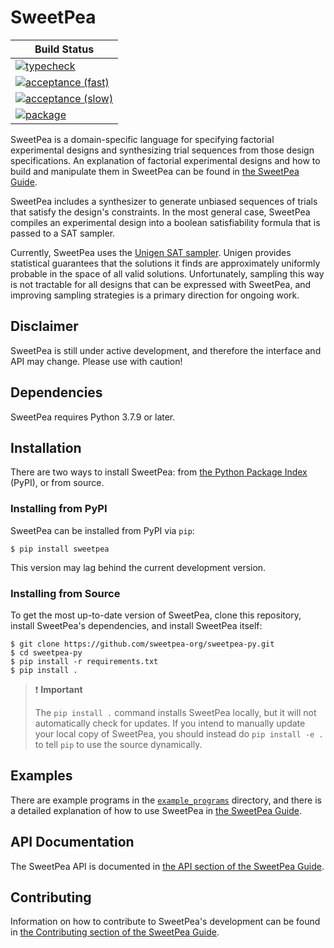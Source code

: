 SweetPea
========

| Build Status                                                                                                               |
|----------------------------------------------------------------------------------------------------------------------------|
| [![typecheck](../../actions/workflows/typecheck.yml/badge.svg)](../../actions/workflows/typecheck.yml)                     |
| [![acceptance (fast)](../../actions/workflows/acceptance-fast.yml/badge.svg)](../../actions/workflows/acceptance-fast.yml) |
| [![acceptance (slow)](../../actions/workflows/acceptance-slow.yml/badge.svg)](../../actions/workflows/acceptance-slow.yml) |
| [![package](../../actions/workflows/test.yml/badge.svg)](../../actions/workflows/test.yml)                                 |

SweetPea is a domain-specific language for specifying factorial experimental
designs and synthesizing trial sequences from those design specifications. An
explanation of factorial experimental designs and how to build and manipulate
them in SweetPea can be found in [the SweetPea
Guide](https://sweetpea-org.github.io).

SweetPea includes a synthesizer to generate unbiased sequences of trials that
satisfy the design's constraints. In the most general case, SweetPea compiles an
experimental design into a boolean satisfiability formula that is passed to a
SAT sampler.

Currently, SweetPea uses the [Unigen SAT
sampler](https://bitbucket.org/kuldeepmeel/unigen). Unigen provides statistical
guarantees that the solutions it finds are approximately uniformly probable in
the space of all valid solutions. Unfortunately, sampling this way is not
tractable for all designs that can be expressed with SweetPea, and improving
sampling strategies is a primary direction for ongoing work.


## Disclaimer

SweetPea is still under active development, and therefore the interface and API
may change. Please use with caution!


## Dependencies

SweetPea requires Python 3.7.9 or later.


## Installation

There are two ways to install SweetPea: from [the Python Package
Index](https://pypi.org) (PyPI), or from source.


### Installing from PyPI

SweetPea can be installed from PyPI via `pip`:

```
$ pip install sweetpea
```

This version may lag behind the current development version.


### Installing from Source

To get the most up-to-date version of SweetPea, clone this repository, install
SweetPea's dependencies, and install SweetPea itself:

```
$ git clone https://github.com/sweetpea-org/sweetpea-py.git
$ cd sweetpea-py
$ pip install -r requirements.txt
$ pip install .
```

> :exclamation: **Important**
>
> The `pip install .` command installs SweetPea locally, but it will not
> automatically check for updates. If you intend to manually update your local
> copy of SweetPea, you should instead do `pip install -e .` to tell `pip` to
> use the source dynamically.


## Examples

There are example programs in the [`example_programs`](example_programs/)
directory, and there is a detailed explanation of how to use SweetPea in [the
SweetPea Guide](https://sweetpea-org.github.io).


## API Documentation

The SweetPea API is documented in [the API section of the SweetPea
Guide](https://sweetpea-org.github.io/api.html).


## Contributing

Information on how to contribute to SweetPea's development can be found in [the
Contributing section of the SweetPea
Guide](https://sweetpea-org.github.io/guide/contributing.html).

